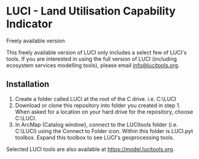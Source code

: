 # LUCI - Land Utilisation Capability Indicator
Freely available version

This freely available version of LUCI only includes a select few of LUCI's tools. If you are interested in using the full version of LUCI (including ecosystem services modelling tools), please email info@lucitools.org.

## Installation

1. Create a folder called LUCI at the root of the C drive. i.e. C:\LUCI
2. Download or clone this repository into folder you created in step 1. When asked for a location on your hard drive for the repository, choose C:\LUCI.
3. In ArcMap (Catalog window), connect to the LUCItools folder (i.e. C:\LUCI) using the Connect to Folder icon. Within this folder is LUCI.pyt toolbox. Expand this toolbox to see LUCI's geoprocessing tools.

Selected LUCI tools are also available at https://model.lucitools.org.
